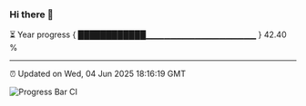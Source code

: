 ### Hi there 👋

⏳ Year progress { ████████████▁▁▁▁▁▁▁▁▁▁▁▁▁▁▁▁▁▁ } 42.40 %

---

⏰ Updated on Wed, 04 Jun 2025 18:16:19 GMT

![Progress Bar CI](https://github.com/Shyam-Makwana/GitHub-Actions-Demo/workflows/Progress%20Bar%20CI/badge.svg)
